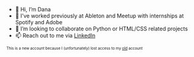 - 👋 Hi, I’m Dana
- 👀 I've worked previously at Ableton and Meetup with internships at Spotify and Adobe
- 💞️ I’m looking to collaborate on Python or HTML/CSS related projects
- 📫 Reach out to me via [LinkedIn](https://www.linkedin.com/in/--dana-lee/)

<sub><sup>This is a new account because I (unfortunately) lost access to my [old](https://github.com/danagilliann) account</sup></sub>
